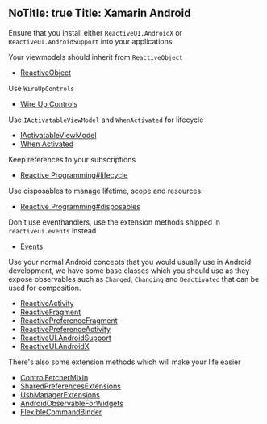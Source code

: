 NoTitle: true
Title: Xamarin Android
---

Ensure that you install either `ReactiveUI.AndroidX` or `ReactiveUI.AndroidSupport` into your applications.

Your viewmodels should inherit from `ReactiveObject`

- [ReactiveObject](https://reactiveui.net/api/reactiveui/reactiveobject/)

Use `WireUpControls`

- [Wire Up Controls](https://reactiveui.net/docs/handbook/data-binding/xamarin-android/wire-up-controls)

Use `IActivatableViewModel` and `WhenActivated` for lifecycle

- [IActivatableViewModel](https://reactiveui.net/api/reactiveui/IActivatableViewModel/)
- [When Activated](https://reactiveui.net/docs/handbook/when-activated/)

Keep references to your subscriptions

- [Reactive Programming#lifecycle](https://reactiveui.net/docs/reactive-programming#lifecycle)

Use disposables to manage lifetime, scope and resources:

- [Reactive Programming#disposables](https://reactiveui.net/docs/reactive-programming#disposables)

Don't use eventhandlers, use the extension methods shipped in `reactiveui.events` instead

- [Events](https://reactiveui.net/docs/handbook/events/)

Use your normal Android concepts that you would usually use in Android development, we have some base classes which you should use as they expose observables such as `Changed`, `Changing` and `Deactivated` that can be used for composition.

- [ReactiveActivity](https://reactiveui.net/api/reactiveui/reactiveactivity_1/)
- [ReactiveFragment](https://reactiveui.net/api/reactiveui/reactivefragment_1/)
- [ReactivePreferenceFragment](https://reactiveui.net/api/reactiveui/reactivepreferencefragment_1/)
- [ReactivePreferenceActivity](https://reactiveui.net/api/reactiveui/reactivepreferenceactivity_1/)
- [ReactiveUI.AndroidSupport](https://www.reactiveui.net/api/reactiveui.androidsupport/)
- [ReactiveUI.AndroidX](https://www.reactiveui.net/api/reactiveui.androidx/)

There's also some extension methods which will make your life easier

- [ControlFetcherMixin](https://reactiveui.net/api/reactiveui.androidsupport/controlfetchermixin/)
- [SharedPreferencesExtensions](https://reactiveui.net/api/reactiveui/sharedpreferencesextensions/)
- [UsbManagerExtensions](https://reactiveui.net/api/reactiveui/usbmanagerextensions/)
- [AndroidObservableForWidgets](https://reactiveui.net/api/reactiveui/androidobservableforwidgets/)
- [FlexibleCommandBinder](https://reactiveui.net/api/reactiveui/flexiblecommandbinder/)

